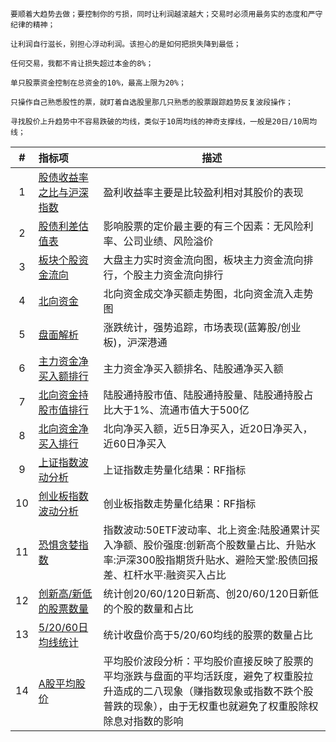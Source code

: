 `要顺着大趋势去做；要控制你的亏损，同时让利润越滚越大；交易时必须用最务实的态度和严守纪律的精神；`

`让利润自行滋长，别担心浮动利润。该担心的是如何把损失降到最低；`

`任何交易，我都不肯让损失超过本金的8%；`

`单只股票资金控制在总资金的10%，最高上限为20%；`

`只操作自己熟悉股性的票，就盯着自选股里那几只熟悉的股票跟踪趋势反复波段操作；`

`寻找股价上升趋势中不容易跌破的均线，类似于10周均线的神奇支撑线，一般是20日/10周均线；`

|  #   | 指标项 | 描述|
| :--: | :---------------------------- | ---------- |
|  1   | [股债收益率之比与沪深指数](http://value500.com/ep.asp) | 盈利收益率主要是比较盈利相对其股价的表现                     |
|  2   | [股债利差估值表](https://danjuanapp.com/valuation-table/jiucai) | 影响股票的定价最主要的有三个因素：无风险利率、公司业绩、风险溢价 |
|  3   | [板块个股资金流向](https://emdatah5.eastmoney.com/dc/zjlx/index)     | 大盘主力实时资金流向图，板块主力资金流向排行，个股主力资金流向排行 |
|  4   | [北向资金](https://emrnweb.eastmoney.com/hsgt/home)          | 北向资金成交净买额走势图，北向资金流入走势图                 |
|  5   | [盘面解析](https://emdatah5.eastmoney.com/dc/nxfxb/index)    | 涨跌统计，强势追踪，市场表现(蓝筹股/创业板)，沪深港通        |
|  6   | [主力资金净买入额排行](http://www.iwencai.com/unifiedwap/result?w=%E4%B8%BB%E5%8A%9B%E8%B5%84%E9%87%91%E5%87%80%E4%B9%B0%E5%85%A5%E9%A2%9D%E6%8E%92%E5%90%8D%20%E9%99%86%E8%82%A1%E9%80%9A%E5%87%80%E4%B9%B0%E5%85%A5%E9%A2%9D&querytype=&issugs) | 主力资金净买入额排名、陆股通净买入额                         |
|  7   | [北向资金持股市值排行](http://www.iwencai.com/unifiedwap/result?w=%E9%99%86%E8%82%A1%E9%80%9A%E6%8C%81%E8%82%A1%E5%B8%82%E5%80%BC%20%E9%99%86%E8%82%A1%E9%80%9A%E6%8C%81%E8%82%A1%E9%87%8F%20%E9%99%86%E8%82%A1%E9%80%9A%E6%8C%81%E8%82%A1%E5%8D%A0%E6%AF%94%E5%A4%A7%E4%BA%8E1%25%20%E6%B5%81%E9%80%9A%E5%B8%82%E5%80%BC%E5%A4%A7%E4%BA%8E500%E4%BA%BF%20%E8%BF%913%E5%B9%B4ROE%E5%A4%A7%E4%BA%8E10%25&querytype=&issugs) | 陆股通持股市值、陆股通持股量、陆股通持股占比大于1%、流通市值大于500亿 |
|  8   | [北向资金净买入排行](https://emrnweb.eastmoney.com/zljc/list?type=1) | 北向净买入额，近5日净买入，近20日净买入，近60日净买入        |
|  9  | [上证指数波动分析](https://www.legulegu.com/stockdata/market-analysis-shanghai) | 上证指数走势量化结果：RF指标                                 |
|  10  | [创业板指数波动分析](https://www.legulegu.com/stockdata/market-analysis-chuangye) | 创业板指数走势量化结果：RF指标                               |
|  11  | [恐惧贪婪指数](http://www.funddb.cn/tool/fear)               | 指数波动:50ETF波动率、北上资金:陆股通累计买入净额、股价强度:创新高个股数量占比、升贴水率:沪深300股指期货升贴水、避险天堂:股债回报差、杠杆水平:融资买入占比 |
|  12  | [创新高/新低的股票数量](https://www.legulegu.com/stockdata/high-low-statistics) | 统计创20/60/120日新高、创20/60/120日新低的个股的数量和占比   |
|  13  | [5/20/60日均线统计](https://www.legulegu.com/stockdata/ma-statistics) | 统计收盘价高于5/20/60均线的股票的数量占比                    |
|  14  | [A股平均股价](https://www.legulegu.com/stockdata/market-analysis-average-price) | 平均股价波段分析：平均股价直接反映了股票的平均涨跌与盘面的平均活跃度，避免了权重股拉升造成的二八现象（赚指数现象或指数不跌个股普跌的现象），由于无权重也就避免了权重股除权除息对指数的影响 |